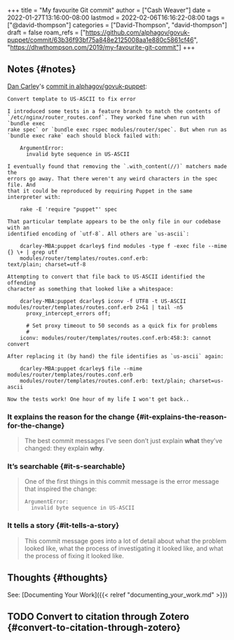 +++
title = "My favourite Git commit"
author = ["Cash Weaver"]
date = 2022-01-27T13:16:00-08:00
lastmod = 2022-02-06T16:16:22-08:00
tags = ["@david-thompson"]
categories = ["David-Thompson", "david-thompson"]
draft = false
roam_refs = ["https://github.com/alphagov/govuk-puppet/commit/63b36f93bf75a848e2125008aa1e880c5861cf46", "https://dhwthompson.com/2019/my-favourite-git-commit"]
+++

## Notes {#notes}

[Dan Carley](https://github.com/dcarley)'s [commit in alphagov/govuk-puppet](https://github.com/alphagov/govuk-puppet/commit/63b36f93bf75a848e2125008aa1e880c5861cf46):

```nil
Convert template to US-ASCII to fix error

I introduced some tests in a feature branch to match the contents of
`/etc/nginx/router_routes.conf`. They worked fine when run with `bundle exec
rake spec` or `bundle exec rspec modules/router/spec`. But when run as
`bundle exec rake` each should block failed with:

    ArgumentError:
      invalid byte sequence in US-ASCII

I eventually found that removing the `.with_content(//)` matchers made the
errors go away. That there weren't any weird characters in the spec file. And
that it could be reproduced by requiring Puppet in the same interpreter with:

    rake -E 'require "puppet"' spec

That particular template appears to be the only file in our codebase with an
identified encoding of `utf-8`. All others are `us-ascii`:

    dcarley-MBA:puppet dcarley$ find modules -type f -exec file --mime {} \+ | grep utf
    modules/router/templates/routes.conf.erb:                                         text/plain; charset=utf-8

Attempting to convert that file back to US-ASCII identified the offending
character as something that looked like a whitespace:

    dcarley-MBA:puppet dcarley$ iconv -f UTF8 -t US-ASCII modules/router/templates/routes.conf.erb 2>&1 | tail -n5
      proxy_intercept_errors off;

      # Set proxy timeout to 50 seconds as a quick fix for problems
      #
    iconv: modules/router/templates/routes.conf.erb:458:3: cannot convert

After replacing it (by hand) the file identifies as `us-ascii` again:

    dcarley-MBA:puppet dcarley$ file --mime modules/router/templates/routes.conf.erb
    modules/router/templates/routes.conf.erb: text/plain; charset=us-ascii

Now the tests work! One hour of my life I won't get back..
```


### It explains the reason for the change {#it-explains-the-reason-for-the-change}

> The best commit messages I’ve seen don’t just explain **what** they’ve changed: they explain **why**.


### It’s searchable {#it-s-searchable}

> One of the first things in this commit message is the error message that inspired the change:
>
> ```nil
> ArgumentError:
>   invalid byte sequence in US-ASCII
> ```


### It tells a story {#it-tells-a-story}

> This commit message goes into a lot of detail about what the problem looked like, what the process of investigating it looked like, and what the process of fixing it looked like.


## Thoughts {#thoughts}

See: [Documenting Your Work]({{< relref "documenting_your_work.md" >}})


## <span class="org-todo todo TODO">TODO</span> Convert to citation through Zotero {#convert-to-citation-through-zotero}
